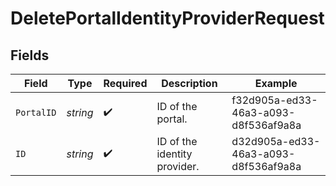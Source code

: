 # DeletePortalIdentityProviderRequest


## Fields

| Field                                | Type                                 | Required                             | Description                          | Example                              |
| ------------------------------------ | ------------------------------------ | ------------------------------------ | ------------------------------------ | ------------------------------------ |
| `PortalID`                           | *string*                             | :heavy_check_mark:                   | ID of the portal.                    | f32d905a-ed33-46a3-a093-d8f536af9a8a |
| `ID`                                 | *string*                             | :heavy_check_mark:                   | ID of the identity provider.         | d32d905a-ed33-46a3-a093-d8f536af9a8a |